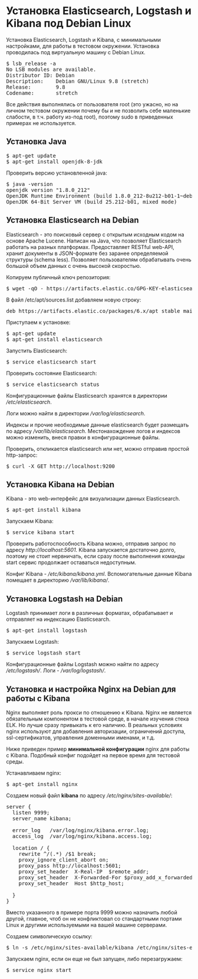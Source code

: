 # Установка Elasticsearch, Logstash и Kibana под Debian Linux

Установка Elasticsearch, Logstash и Kibana, с минимальными настройками, для работы в тестовом окружении. Установка проводилась под виртуальную машину с Debian Linux.

<pre>$ lsb_release -a
No LSB modules are available.
Distributor ID: Debian
Description:    Debian GNU/Linux 9.8 (stretch)
Release:        9.8
Codename:       stretch
</pre>
Все действия выполнялись от пользователя root (это ужасно, но на личном тестовом окружении почему бы и не позволить себе маленькие слабости, в т.ч. работу из-под root), поэтому sudo в приведенных примерах не используется.

## Установка Java

<pre>$ apt-get update
$ apt-get install openjdk-8-jdk
</pre>

Проверить версию установленной java:
<pre>$ java -version
openjdk version "1.8.0_212"
OpenJDK Runtime Environment (build 1.8.0_212-8u212-b01-1~deb9u1-b01)
OpenJDK 64-Bit Server VM (build 25.212-b01, mixed mode)
</pre>

## Установка Elasticsearch на Debian
Elasticsearch - это поисковый сервер с открытым исходным кодом на основе Apache Lucene. Написан на Java, что позволяет Elasticsearch работать на разных платформах. Предоставляет RESTful web-API, хранит документы в JSON-формате без заранее определяемой структуры (schema less). Позволяет пользователям обрабатывать очень большой объем данных с очень высокой скоростью.

Копируем публичный ключ репозитория:
<pre>$ wget -qO - https://artifacts.elastic.co/GPG-KEY-elasticsearch | apt-key add -</pre>

В файл /etc/apt/sources.list добавляем новую строку:
<pre>deb https://artifacts.elastic.co/packages/6.x/apt stable main</pre>

Приступаем к установке:
<pre>$ apt-get update
$ apt-get install elasticsearch
</pre>

Запустить Elasticsearch:
<pre>$ service elasticsearch start</pre>

Проверить состояние Elasticsearch:
<pre>$ service elasticsearch status</pre>

Конфигурационные файлы Elasticsearch хранятся в директории */etc/elasticsearch*.

Логи можно найти в директории */var/log/elasticsearch*.

Индексы и прочие необходимые данные elasticsearch будет размещать по адресу */var/lib/elasticsearch*. Местонахождение логов и индексов можно изменить, внеся правки в конфигурационные файлы.

Проверить, откликается elasticsearch или нет, можно отправив простой http-запрос:
<pre>$ curl -X GET http://localhost:9200</pre>

## Установка Kibana на Debian

Kibana - это web-интерфейс для визуализации данных Elasticsearch.
<pre>$ apt-get install kibana</pre>

Запускаем Kibana:
<pre>$ service kibana start</pre>

Проверить работоспособность Kibana можно, отправив запрос по адресу *http://localhost:5601*. Kibana запускается достаточно долго, поэтому не стоит нервничать, если сразу после выполнения команды start сервис продолжает оставаться недоступным.

Конфиг Kibana - */etc/kibana/kibana.yml*. Вспомогательные данные Kibana помещает в директорию */var/lib/kibana/*.

## Установка Logstash на Debian

Logstash принимает логи в различных форматах, обрабатывает и отправляет на индексацию Elasticsearch.
<pre>$ apt-get install logstash</pre>

Запускаем Logstash:
<pre>$ service logstash start</pre>

Конфигурационные файлы Logstash можно найти по адресу */etc/logstash/*. Логи - */var/log/logstash/*.

## Установка и настройка Nginx на Debian для работы с Kibana

Nginx выполняет роль прокси по отношению к Kibana. Nginx не является обязательным компонентом в тестовой среде, в начале изучения стека ELK. Но лучше сразу привыкать к его наличию. В реальных условиях nginx используют для добавления авторизации, ограничений доступа, ssl-сертификатов, управления доменными именами, и т.д.

Ниже приведен пример **минимальной конфигурации** nginx для работы с Kibana. Подобный конфиг подойдет на первое время для тестовой среды.

Устанавливаем nginx:
<pre>$ apt-get install nginx</pre>

Создаем новый файл **kibana** по адресу */etc/nginx/sites-available/*:
<pre>server {
  listen 9999;
  server_name kibana;

  error_log   /var/log/nginx/kibana.error.log;
  access_log  /var/log/nginx/kibana.access.log;

  location / {
    rewrite ^/(.*) /$1 break;
    proxy_ignore_client_abort on;
    proxy_pass http://localhost:5601;
    proxy_set_header  X-Real-IP  $remote_addr;
    proxy_set_header  X-Forwarded-For $proxy_add_x_forwarded_for;
    proxy_set_header  Host $http_host;

  }
}
</pre>
Вместо указанного в примере порта 9999 можно назначить любой другой, главное, чтоб он не конфликтовал со стандартными портами Linux и другими используемыми на вашей машине серверами.

Создаем символическую ссылку:
<pre>$ ln -s /etc/nginx/sites-available/kibana /etc/nginx/sites-enabled/kibana</pre>

Запускаем nginx, если он еще не был запущен, либо перезагружаем:
<pre>$ service nginx start</pre>


